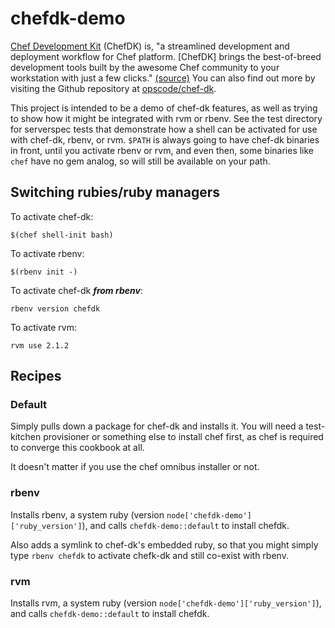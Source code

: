 # chefdk-demo

[Chef Development Kit](https://downloads.getchef.com/chef-dk/) (ChefDK) is, "a
streamlined development and deployment workflow for Chef platform. [ChefDK]
brings the best-of-breed development tools built by the awesome Chef community
to your workstation with just a few clicks." [(source)](https://downloads.getchef.com/chef-dk/)
You can also find out more by visiting the Github repository at  [opscode/chef-dk](https://github.com/opscode/chef-dk).

This project is intended to be a demo of chef-dk features, as well as trying to
show how it might be integrated with rvm or rbenv. See the test directory for
serverspec tests that demonstrate how a shell can be activated for use with
chef-dk, rbenv, or rvm. `$PATH` is always going to have chef-dk binaries in
front, until you activate rbenv or rvm, and even then, some binaries like `chef`
have no gem analog, so will still be available on your path.

## Switching rubies/ruby managers

To activate chef-dk:
```
$(chef shell-init bash)
```

To activate rbenv:
```
$(rbenv init -)
```

To activate chef-dk __*from rbenv*__:
```
rbenv version chefdk
```


To activate rvm:
```
rvm use 2.1.2
```



## Recipes

### Default

Simply pulls down a package for chef-dk and installs it. You will need a
test-kitchen provisioner or something else to install chef first, as chef is
required to converge this cookbook at all.

It doesn't matter if you use the chef omnibus installer or not.

### rbenv

Installs rbenv, a system ruby (version `node['chefdk-demo']['ruby_version']`),
and calls `chefdk-demo::default` to install chefdk.

Also adds a symlink to chef-dk's embedded ruby, so that you might simply type
`rbenv chefdk` to activate chefk-dk and still co-exist with rbenv.

### rvm

Installs rvm, a system ruby (version `node['chefdk-demo']['ruby_version']`),
and calls `chefdk-demo::default` to install chefdk.
